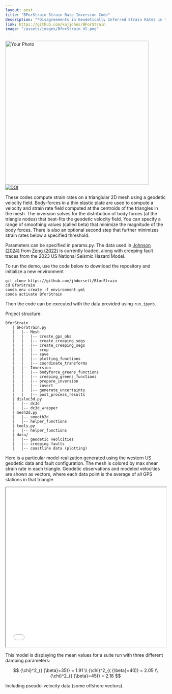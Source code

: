 ```yaml
---
layout: post
title: "BForStrain Strain Rate Inversion Code"
description: "*Disagreements in Geodetically Inferred Strain Rates in the Western US With Stress Orientations and Geologic Moment Rates.* Kaj M Johnson (2024)."
link: https://github.com/kajjohns/BForStrain
image: "/assets/images/BforStrain_US.png"
---
```



<img src="{{ page.image }}" alt="Your Photo" width="450" style="float:left; margin-right:15px;">

[![DOI](https://zenodo.org/badge/616755145.svg)](https://zenodo.org/badge/latestdoi/616755145)

These codes compute strain rates on a trianglular 2D mesh using a geodetic velocity field. Body-forces in a thin elastic plate are used to compute a velocity and strain rate field computed at the centroids of the triangles in the mesh.  The inversion solves for the distribution of body forces (at the triangle nodes) that best-fits the geodetic velocity field.  You can specify a range of smoothing values (called beta) that minimize the magnitude of the body forces. There is also an optional second step that further minimizes strain rates below a specified threshold.

Parameters can be specified in params.py. The data used in [Johnson (2024)](https://doi.org/10.1029/2023JB027472) from [Zeng (2022)](https://doi.org/10.1785/0220220180) is currently loaded, along with creeping fault traces from the 2023 US National Seismic Hazard Model. 

To run the demo, use the code below to download the repository and initialize a new environment

```
git clone https://github.com/jhdorsett/BforStrain
cd BforStrain
conda env create -f environment.yml
conda activate BforStrain
```

Then the code can be executed with the data provided using ``run.ipynb``.

Project structure:
```
BforStrain
   | bForStrain.py
   |   |-- Mesh
   |   |   |-- create_gps_obs
   |   |   |-- create_creeping_segs
   |   |   |-- create_creeping_segs
   |   |   |-- crop
   |   |   |-- save
   |   |   |-- plotting_functions
   |   |   |-- coordinate_transforms
   |   |-- Inversion
   |   |   |-- bodyforce_greens_functions
   |   |   |-- creeping_greens_functions
   |   |   |-- prepare_inversion
   |   |   |-- invert
   |   |   |-- generate_uncertainty
   |   |   |-- post_process_results
   | disloc3d.py
   |   |-- dc3d
   |   |-- dc3d_wrapper
   | mesh2d.py
   |   |-- smooth2d
   |   |-- helper_functions
   | tools.py
   |   |-- helper_functions
   | data/
   |   |-- geodetic veolcities
   |   |-- creeping faults
   |   |-- coastline data (plotting)
```

Here is a particular model realization generated using the western US geodetic data and fault configuration. The mesh is colored by max shear strain rate in each triangle. Geodetic observations and modeled velocities are shown as vectors, where each data point is the average of all GPS stations in that triangle. 

<iframe src="/assets/src/bforstrain_maxshear.html" width="100%" height="500px"></iframe>


This model is displaying the mean values for a suite run with three different damping parameters: 

$$
{\chi}^2_{( {\beta}=35)} = 1.91
\\
{\chi}^2_{( {\beta}=40)} = 2.05
\\
{\chi}^2_{( {\beta}=45)} = 2.18
$$

Including pseudo-velocity data (some offshore vectors).